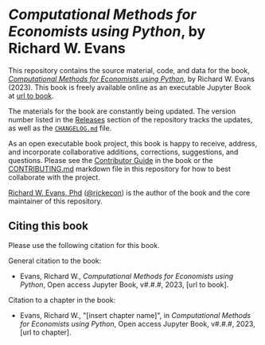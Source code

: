 # *Computational Methods for Economists using Python*, by Richard W. Evans
This repository contains the source material, code, and data for the book, [*Computational Methods for Economists using Python*](), by Richard W. Evans (2023). This book is freely available online as an executable Jupyter Book at [url to book]().

The materials for the book are constantly being updated. The version number listed in the [Releases](https://github.com/OpenSourceEcon/CompMethods/releases) section of the repository tracks the updates, as well as the [`CHANGELOG.md`](CHANGELOG.md) file.

As an open executable book project, this book is happy to receive, address, and incorporate collaborative additions, corrections, suggestions, and questions. Please see the [Contributor Guide]() in the book or the [CONTRIBUTING.md](CONTRIBUTING.md) markdown file in this repository for how to best collaborate with the project.

[Richard W. Evans, Phd](https://sites.google.com/site/rickecon) ([@rickecon](https://github.com/rickecon)) is the author of the book and the core maintainer of this repository.

## Citing this book
Please use the following citation for this book.

General citation to the book:
* Evans, Richard W., *Computational Methods for Economists using Python*, Open access Jupyter Book, v#.#.#, 2023, [url to book].

Citation to a chapter in the book:
* Evans, Richard W., "[insert chapter name]", in *Computational Methods for Economists using Python*, Open access Jupyter Book, v#.#.#, 2023, [url to chapter].
